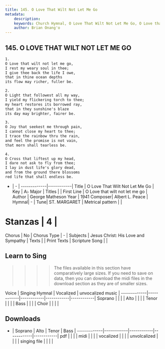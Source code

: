 ```yaml
---
title: 145. O Love That Wilt Not Let Me Go
metadata:
    description: 
    keywords: Church Hymnal, O Love That Wilt Not Let Me Go, O Love that wilt not let me go, 
    author: Brian Onang'o
---
```



## 145. O LOVE THAT WILT NOT LET ME GO

```txt
1.
O Love that wilt not let me go,
I rest my weary soul in thee;
I give thee back the life I owe,
that in thine ocean depths
its flow may richer, fuller be.

2.
O Light that followest all my way,
I yield my flickering torch to thee;
my heart restores its borrowed ray,
that in they sunshine's blaze
its day may brighter, fairer be.

3.
O Joy that seekest me through pain,
I cannot close my heart to thee;
I trace the rainbow thru the rain,
and feel the promise is not vain,
that morn shall tearless be.

4.
O Cross that liftest up my head,
I dare not ask to fly from thee;
I lay in dust life's glory dead,
and from the ground there blossoms
red life that shall endless be.

```

- |   -  |
-------------|------------|
Title | O Love That Wilt Not Let Me Go |
Key | A♭ Major |
Titles |  |
First Line | O Love that wilt not let me go |
Author | George Matheson
Year | 1941
Composer| Albert L. Peace |
Hymnal|  - |
Tune| ST. MARGARET |
Metrical pattern | |
# Stanzas | 4 |
Chorus | No |
Chorus Type | - |
Subjects | Jesus Christ: His Love and Sympathy |
Texts |  |
Print Texts | 
Scripture Song |  |
  
## Learn to Sing

>>>> The files available in this section have comparatively large sizes. If you need to save on data, then you can download the midi files in the download section as they are of smaller sizes.

Voice |  Singing Hymnal | Vocalized | unvocalized music |
-------------|------------|------------|------------|------------|
Soprano | | | |
Alto | | | |
Tenor | | | |
Bass | | | |
Choir | | | |

## Downloads

- |  Soprano | Alto | Tenor | Bass |
-------------|------------|------------|------------|------------|
pdf | | | |
midi | | | |
vocalized | | | |
unvolcalized | | | |
singing file | | | |
  